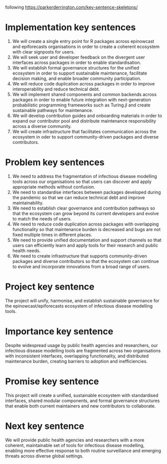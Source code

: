 following https://parkerderrington.com/key-sentence-skeletons/

# Implementation key sentences

1. We will create a single entry point for R packages across epinowcast and epiforecasts organisations in order to create a coherent ecosystem with clear signposts for users.
1. We will seek user and developer feedback on the divergent user interfaces across packages in order to enable standardisation.
2. We will establish formal governance structures for the unified ecosystem in order to support sustainable maintenance, facilitate decision making, and enable broader community participation.
3. We will reduce code duplication across packages in order to improve interoperability and reduce technical debt.
4. We will implement shared components and common backends across packages in order to enable future integration with next-generation probabilistic programming frameworks such as Turing.jl and create sustainable pathways for maintenance.
5. We will develop contribution guides and onboarding materials in order to expand our contributor pool and distribute maintenance responsibility across a diverse community.
6. We will create infrastructure that facilitates communication across the ecosystem in oder to support community-driven packages and diverse contributors.

# Problem key sentences

1. We need to address the fragmentation of infectious disease modelling tools across our organisations so that users can discover and apply appropriate methods without confusion.
2. We need to standardise interfaces between packages developed during the pandemic so that we can reduce technical debt and improve maintainability.
3. We need to establish clear governance and contribution pathways so that the ecosystem can grow beyond its current developers and evolve to match the needs of users.
4. We need to reduce code duplication across packages with overlapping functionality so that maintenance burden is decreased and bugs are not fixed multiple times in different places.
5. We need to provide unified documentation and support channels so that users can efficiently learn and apply tools for their research and public health needs.
6. We need to create infrastructure that supports community-driven packages and diverse contributors so that the ecosystem can continue to evolve and incorporate innovations from a broad range of users.

# Project key sentence

The project will unify, harmonise, and establish sustainable governance for the epinowcast/epiforecasts ecosystem of infectious disease modelling tools.

# Importance key sentence

Despite widespread usage by public health agencies and researchers, our infectious disease modelling tools are fragmented across two organisations with inconsistent interfaces, overlapping functionality, and distributed maintenance burden, creating barriers to adoption and inefficiencies.

# Promise key sentence

This project will create a unified, sustainable ecosystem with standardised interfaces, shared modular components, and formal governance structures that enable both current maintainers and new contributors to collaborate.

# Next key sentence

We will provide public health agencies and researchers with a more coherent, maintainable set of tools for infectious disease modelling, enabling more effective response to both routine surveillance and emerging threats across diverse global settings.
